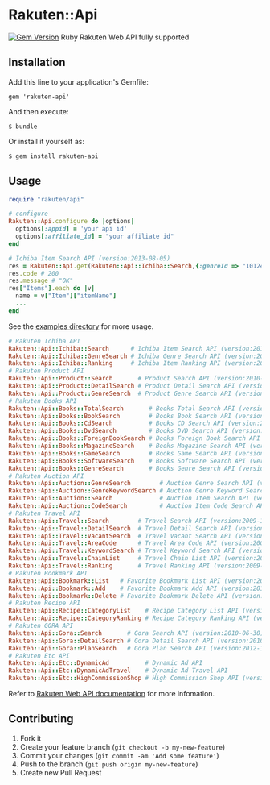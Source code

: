 # Rakuten::Api

[![Gem Version](https://badge.fury.io/rb/rakuten-api.png)](http://badge.fury.io/rb/rakuten-api)
Ruby Rakuten Web API fully supported

## Installation

Add this line to your application's Gemfile:

    gem 'rakuten-api'

And then execute:

    $ bundle

Or install it yourself as:

    $ gem install rakuten-api

## Usage

```ruby
require "rakuten/api"

# configure
Rakuten::Api.configure do |options|
  options[:appid] = 'your api id'
  options[:affiliate_id] = "your affiliate id"
end

# Ichiba Item Search API (version:2013-08-05)
res = Rakuten::Api.get(Rakuten::Api::Ichiba::Search,{:genreId => "101240"})
res.code # 200
res.message # "OK"
res["Items"].each do |v|
  name = v["Item"]["itemName"]
  ...
end
```
See the [examples directory](https://github.com/shoprev/rakuten-api/tree/master/example) for more usage.
```ruby
# Rakuten Ichiba API
Rakuten::Api::Ichiba::Search      # Ichiba Item Search API (version:2013-08-05)
Rakuten::Api::Ichiba::GenreSearch # Ichiba Genre Search API (version:2012-07-23)
Rakuten::Api::Ichiba::Ranking     # Ichiba Item Ranking API (version:2012-09-27)
# Rakuten Product API
Rakuten::Api::Product::Search       # Product Search API (version:2010-11-18)
Rakuten::Api::Product::DetailSearch # Product Detail Search API (version:2011-07-14)
Rakuten::Api::Product::GenreSearch  # Product Genre Search API (version:2010-11-18)           
# Rakuten Books API
Rakuten::Api::Books::TotalSearch       # Books Total Search API (version:2013-05-22)
Rakuten::Api::Books::BookSearch        # Books Book Search API (version:2013-05-22)
Rakuten::Api::Books::CdSearch          # Books CD Search API (version:2013-05-22)
Rakuten::Api::Books::DvdSearch         # Books DVD Search API (version:2013-05-22)
Rakuten::Api::Books::ForeignBookSearch # Books Foreign Book Search API (version:2013-05-22)
Rakuten::Api::Books::MagazineSearch    # Books Magazine Search API (version:2013-05-22)
Rakuten::Api::Books::GameSearch        # Books Game Search API (version:2013-05-22)
Rakuten::Api::Books::SoftwareSearch    # Books Software Search API (version:2013-05-22)
Rakuten::Api::Books::GenreSearch       # Books Genre Search API (version:2012-11-28)
# Rakuten Auction API
Rakuten::Api::Auction::GenreSearch        # Auction Genre Search API (version:2012-09-27)
Rakuten::Api::Auction::GenreKeywordSearch # Auction Genre Keyword Search API (version:2012-09-27)
Rakuten::Api::Auction::Search             # Auction Item Search API (version:2013-01-10)
Rakuten::Api::Auction::CodeSearch         # Auction Item Code Search API (version:2012-10-10)
# Rakuten Travel API
Rakuten::Api::Travel::Search        # Travel Search API (version:2009-10-20)
Rakuten::Api::Travel::DetailSearch  # Travel Detail Search API (version:2009-09-09)
Rakuten::Api::Travel::VacantSearch  # Travel Vacant Search API (version:2009-10-20)           
Rakuten::Api::Travel::AreaCode      # Travel Area Code API (version:2009-03-26)           
Rakuten::Api::Travel::KeywordSearch # Travel Keyword Search API (version:2009-10-20)           
Rakuten::Api::Travel::ChainList     # Travel Chain List API (version:2009-05-12)           
Rakuten::Api::Travel::Ranking       # Travel Ranking API (version:2009-06-25)           
# Rakuten Bookmark API
Rakuten::Api::Bookmark::List   # Favorite Bookmark List API (version:2012-06-27)
Rakuten::Api::Bookmark::Add    # Favorite Bookmark Add API (version:2012-06-27)
Rakuten::Api::Bookmark::Delete # Favorite Bookmark Delete API (version:2012-06-27)
# Rakuten Recipe API
Rakuten::Api::Recipe::CategoryList    # Recipe Category List API (version:2012-11-21)
Rakuten::Api::Recipe::CategoryRanking # Recipe Category Ranking API (version:2012-11-21)
# Rakuten GORA API
Rakuten::Api::Gora::Search       # Gora Search API (version:2010-06-30)
Rakuten::Api::Gora::DetailSearch # Gora Detail Search API (version:2010-06-30)
Rakuten::Api::Gora::PlanSearch   # Gora Plan Search API (version:2012-12-10)
# Rakuten Etc API
Rakuten::Api::Etc::DynamicAd          # Dynamic Ad API
Rakuten::Api::Etc::DynamicAdTravel    # Dynamic Ad Travel API
Rakuten::Api::Etc::HighCommissionShop # High Commission Shop API (version:2012-03-13)
```
Refer to [Rakuten Web API documentation](https://webservice.rakuten.co.jp/document/) for more infomation.

## Contributing

1. Fork it
2. Create your feature branch (`git checkout -b my-new-feature`)
3. Commit your changes (`git commit -am 'Add some feature'`)
4. Push to the branch (`git push origin my-new-feature`)
5. Create new Pull Request

